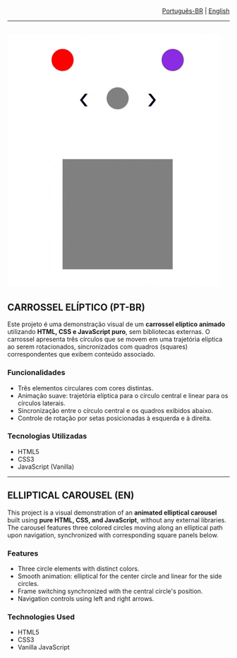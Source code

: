 
<p align="right">
  <a href="#elliptical_carousel-pt-br">Português-BR</a> |
  <a href="#elliptical_carousel-en">English</a>
</p>

---
![](imgs/elliptical_carousel.gif)
---

## CARROSSEL ELÍPTICO (PT-BR) <a name="elliptical_carousel-pt-br"></a>

Este projeto é uma demonstração visual de um **carrossel elíptico animado** utilizando **HTML, CSS e JavaScript puro**, sem bibliotecas externas. O carrossel apresenta três círculos que se movem em uma trajetória elíptica ao serem rotacionados, sincronizados com quadros (squares) correspondentes que exibem conteúdo associado.

### Funcionalidades

- Três elementos circulares com cores distintas.
- Animação suave: trajetória elíptica para o círculo central e linear para os círculos laterais.
- Sincronização entre o círculo central e os quadros exibidos abaixo.
- Controle de rotação por setas posicionadas à esquerda e à direita.

### Tecnologias Utilizadas

- HTML5
- CSS3
- JavaScript (Vanilla)

---

## ELLIPTICAL CAROUSEL (EN) <a name="elliptical_carousel-en"></a>

This project is a visual demonstration of an **animated elliptical carousel** built using **pure HTML, CSS, and JavaScript**, without any external libraries. The carousel features three colored circles moving along an elliptical path upon navigation, synchronized with corresponding square panels below.

### Features

* Three circle elements with distinct colors.
* Smooth animation: elliptical for the center circle and linear for the side circles.
* Frame switching synchronized with the central circle's position.
* Navigation controls using left and right arrows.

### Technologies Used

* HTML5
* CSS3
* Vanilla JavaScript